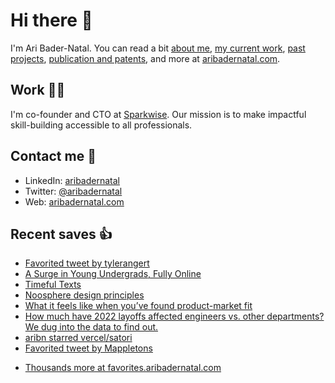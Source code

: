 # Hi there  👋

I'm Ari Bader-Natal. You can read a bit [about me](https://aribadernatal.com), [my current work](https://aribadernatal.com/projects/Sparkwise/), [past projects](https://aribadernatal.com/projects/), [publication and patents](https://aribadernatal.com/publications), and more at [aribadernatal.com](https://aribadernatal.com).

## Work  👨‍💻

I'm co-founder and CTO at [Sparkwise](https://sparkwise.co). Our mission is to make impactful skill-building accessible to all professionals.

## Contact me  💬 

- LinkedIn: [aribadernatal](https://linkedin.com/in/aribadernatal)
- Twitter: [@aribadernatal](https://twitter.com/aribadernatal)
- Web: [aribadernatal.com](https://aribadernatal.com)

## Recent saves  👍

<!--START_SECTION:feed-->
* [Favorited tweet by tylerangert](https:&#x2F;&#x2F;favorites.aribadernatal.com&#x2F;twitter-favorites&#x2F;2022&#x2F;10&#x2F;favorited-tweet-by-tylerangert-2&#x2F;)
* [A Surge in Young Undergrads, Fully Online](https:&#x2F;&#x2F;favorites.aribadernatal.com&#x2F;pocket-favorites&#x2F;2022&#x2F;10&#x2F;a-surge-in-young-undergrads-fully-online&#x2F;)
* [Timeful Texts](https:&#x2F;&#x2F;favorites.aribadernatal.com&#x2F;pocket-favorites&#x2F;2022&#x2F;10&#x2F;timeful-texts&#x2F;)
* [Noosphere design principles](https:&#x2F;&#x2F;favorites.aribadernatal.com&#x2F;pocket-favorites&#x2F;2022&#x2F;10&#x2F;noosphere-design-principles&#x2F;)
* [What it feels like when you’ve found product-market fit](https:&#x2F;&#x2F;favorites.aribadernatal.com&#x2F;pocket-favorites&#x2F;2022&#x2F;10&#x2F;what-it-feels-like-when-youve-found-product-market-fit&#x2F;)
* [How much have 2022 layoffs affected engineers vs. other departments? We dug into the data to find out.](https:&#x2F;&#x2F;favorites.aribadernatal.com&#x2F;pocket-favorites&#x2F;2022&#x2F;10&#x2F;how-much-have-2022-layoffs-affected-engineers-vs-other-departments-we-dug-into-the-data-to-find-out&#x2F;)
* [aribn starred vercel&#x2F;satori](https:&#x2F;&#x2F;favorites.aribadernatal.com&#x2F;github-favorites&#x2F;2022&#x2F;10&#x2F;aribn-starred-vercel-satori&#x2F;)
* [Favorited tweet by Mappletons](https:&#x2F;&#x2F;favorites.aribadernatal.com&#x2F;twitter-favorites&#x2F;2022&#x2F;10&#x2F;favorited-tweet-by-mappletons-2&#x2F;)
<!--END_SECTION:feed-->
* [Thousands more at favorites.aribadernatal.com](https://favorites.aribadernatal.com)
